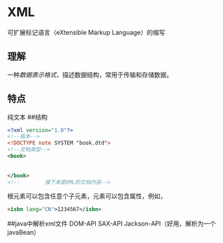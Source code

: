 # XML
可扩展标记语言（eXtensible Markup Language）的缩写
## 理解
一种*数据表示格式*，描述数据结构，常用于传输和存储数据。
## 特点
纯文本
##结构
```xml
<?xml version="1.0"?>
<!--版本-->
<!DOCTYPE note SYSTEM "book.dtd">
<!--文档类型-->
<book>
    
    
</book>
<!--        接下来是XML的文档内容-->

```
根元素可以包含任意个子元素，元素可以包含属性，例如，
```xml
<isbn lang="CN">1234567</isbn>
```

##java中解析xml文件
DOM-API  SAX-API Jackson-API（好用，解析为一个javaBean）
